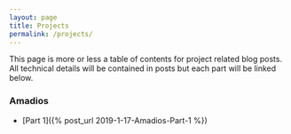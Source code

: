```yaml
---
layout: page
title: Projects
permalink: /projects/
---
```


This page is more or less a table of contents for project related blog posts. All technical details will be contained in posts but each part will be linked below.

### Amadios
- [Part 1]({% post_url 2019-1-17-Amadios-Part-1 %})
